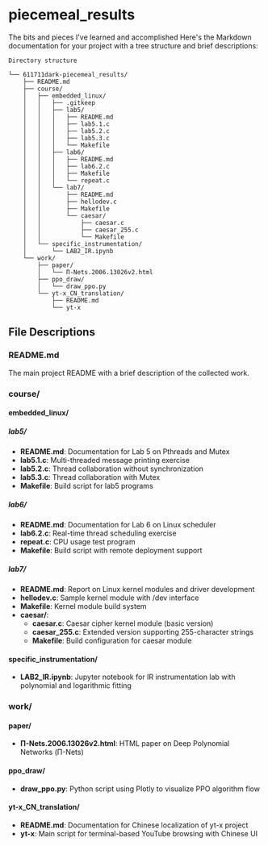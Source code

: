 # piecemeal_results
The bits and pieces I've learned and accomplished
Here's the Markdown documentation for your project with a tree structure and brief descriptions:
```
Directory structure

└── 611711dark-piecemeal_results/
    ├── README.md
    ├── course/
    │   ├── embedded_linux/
    │   │   ├── .gitkeep
    │   │   ├── lab5/
    │   │   │   ├── README.md
    │   │   │   ├── lab5.1.c
    │   │   │   ├── lab5.2.c
    │   │   │   ├── lab5.3.c
    │   │   │   └── Makefile
    │   │   ├── lab6/
    │   │   │   ├── README.md
    │   │   │   ├── lab6.2.c
    │   │   │   ├── Makefile
    │   │   │   └── repeat.c
    │   │   └── lab7/
    │   │       ├── README.md
    │   │       ├── hellodev.c
    │   │       ├── Makefile
    │   │       └── caesar/
    │   │           ├── caesar.c
    │   │           ├── caesar_255.c
    │   │           └── Makefile
    │   └── specific_instrumentation/
    │       └── LAB2_IR.ipynb
    └── work/
        ├── paper/
        │   └── Π-Nets.2006.13026v2.html
        ├── ppo_draw/
        │   └── draw_ppo.py
        └── yt-x_CN_translation/
            ├── README.md
            └── yt-x
```

## File Descriptions

### README.md
The main project README with a brief description of the collected work.

### course/

#### embedded_linux/

##### lab5/
- **README.md**: Documentation for Lab 5 on Pthreads and Mutex
- **lab5.1.c**: Multi-threaded message printing exercise
- **lab5.2.c**: Thread collaboration without synchronization
- **lab5.3.c**: Thread collaboration with Mutex
- **Makefile**: Build script for lab5 programs

##### lab6/
- **README.md**: Documentation for Lab 6 on Linux scheduler
- **lab6.2.c**: Real-time thread scheduling exercise
- **repeat.c**: CPU usage test program
- **Makefile**: Build script with remote deployment support

##### lab7/
- **README.md**: Report on Linux kernel modules and driver development
- **hellodev.c**: Sample kernel module with /dev interface
- **Makefile**: Kernel module build system
- **caesar/**:
  - **caesar.c**: Caesar cipher kernel module (basic version)
  - **caesar_255.c**: Extended version supporting 255-character strings
  - **Makefile**: Build configuration for caesar module

#### specific_instrumentation/
- **LAB2_IR.ipynb**: Jupyter notebook for IR instrumentation lab with polynomial and logarithmic fitting

### work/

#### paper/
- **Π-Nets.2006.13026v2.html**: HTML paper on Deep Polynomial Networks (Π-Nets)

#### ppo_draw/
- **draw_ppo.py**: Python script using Plotly to visualize PPO algorithm flow

#### yt-x_CN_translation/
- **README.md**: Documentation for Chinese localization of yt-x project
- **yt-x**: Main script for terminal-based YouTube browsing with Chinese UI
